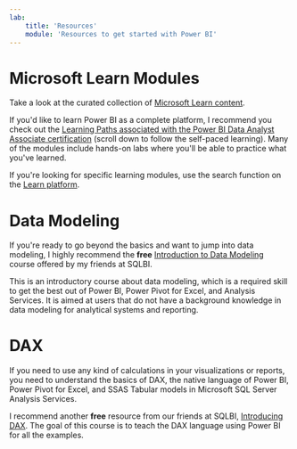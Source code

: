 ```yaml
---
lab:
    title: 'Resources'
    module: 'Resources to get started with Power BI'
---
```


# Microsoft Learn Modules

Take a look at the curated collection of [Microsoft Learn content](https://aka.ms/pbilearn). 

If you'd like to learn Power BI as a complete platform, I recommend you check out the [Learning Paths associated with the Power BI Data Analyst Associate certification](https://learn.microsoft.com/credentials/certifications/power-bi-data-analyst-associate/?azure-portal=true) (scroll down to follow the self-paced learning). Many of the modules include hands-on labs where you'll be able to practice what you've learned.

If you're looking for specific learning modules, use the search function on the [Learn platform](https://learn.microsoft.com/training/browse/?expanded=power-platform&products=power-bi).

# Data Modeling

If you're ready to go beyond the basics and want to jump into data modeling, I highly recommend the **free** [Introduction to Data Modeling](https://www.sqlbi.com/p/introduction-to-data-modeling-for-power-bi-video-course/) course offered by my friends at SQLBI.

This is an introductory course about data modeling, which is a required skill to get the best out of Power BI, Power Pivot for Excel, and Analysis Services. It is aimed at users that do not have a background knowledge in data modeling for analytical systems and reporting.

# DAX

If you need to use any kind of calculations in your visualizations or reports, you need to understand the basics of DAX, the native language of Power BI, Power Pivot for Excel, and SSAS Tabular models in Microsoft SQL Server Analysis Services. 

I recommend another **free** resource from our friends at SQLBI, [Introducing DAX](https://www.sqlbi.com/p/introducing-dax-video-course/).  The goal of this course is to teach the DAX language using Power BI for all the examples.

